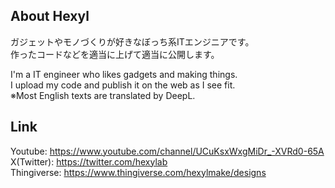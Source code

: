 ## About Hexyl
ガジェットやモノづくりが好きなぼっち系ITエンジニアです。</br>
作ったコードなどを適当に上げて適当に公開します。

I'm a IT engineer who likes gadgets and making things.</br>
I upload my code and publish it on the web as I see fit.</br>
※Most English texts are translated by DeepL.

## Link
Youtube: https://www.youtube.com/channel/UCuKsxWxgMiDr_-XVRd0-65A</br>
X(Twitter): https://twitter.com/hexylab</br>
Thingiverse: https://www.thingiverse.com/hexylmake/designs
